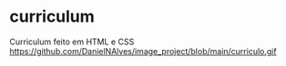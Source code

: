 # curriculum
Curriculum feito em HTML e CSS
https://github.com/DanielNAlves/image_project/blob/main/curriculo.gif
